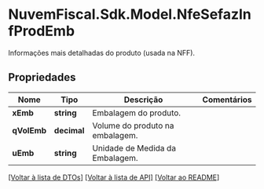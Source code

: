 # NuvemFiscal.Sdk.Model.NfeSefazInfProdEmb
Informações mais detalhadas do produto (usada na NFF).

## Propriedades

Nome | Tipo | Descrição | Comentários
------------ | ------------- | ------------- | -------------
**xEmb** | **string** | Embalagem do produto. | 
**qVolEmb** | **decimal** | Volume do produto na embalagem. | 
**uEmb** | **string** | Unidade de Medida da Embalagem. | 

[[Voltar à lista de DTOs]](../README.md#documentation-for-models) [[Voltar à lista de API]](../README.md#documentation-for-api-endpoints) [[Voltar ao README]](../README.md)

